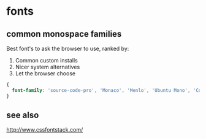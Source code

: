 # fonts

## common monospace families

Best font's to ask the browser to use, ranked by:

1. Common custom installs
2. Nicer system alternatives
3. Let the browser choose

```css
{
  font-family: 'source-code-pro', 'Monaco', 'Menlo', 'Ubuntu Mono', 'Consolas', 'Courier New', monospace;
}
```


## see also

http://www.cssfontstack.com/
